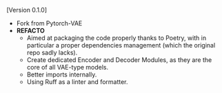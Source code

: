 [Version 0.1.0]

* Fork from Pytorch-VAE
* **REFACTO**
    - Aimed at packaging the code properly thanks to Poetry, with in particular a proper dependencies management (which the original repo sadly lacks).
    - Create dedicated Encoder and Decoder Modules, as they are the core of all VAE-type models.
    - Better imports internally.
    -  Using Ruff as a linter and formatter.
